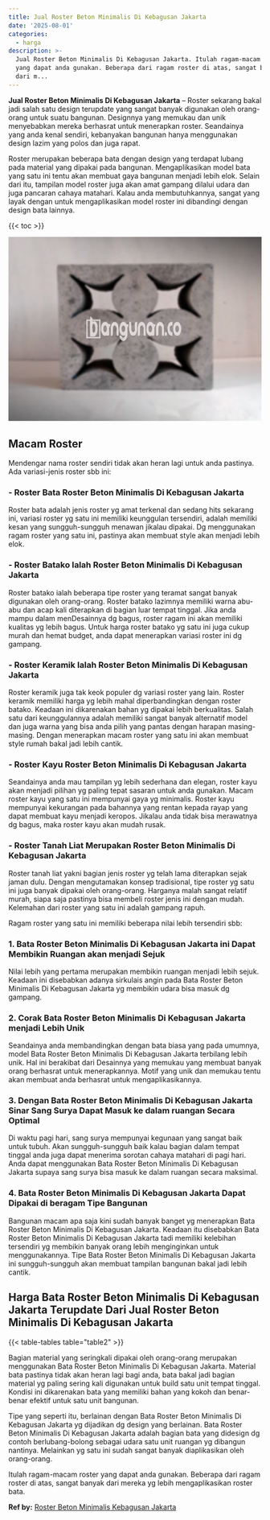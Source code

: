 ```yaml
---
title: Jual Roster Beton Minimalis Di Kebagusan Jakarta
date: '2025-08-01'
categories:
  - harga
description: >-
  Jual Roster Beton Minimalis Di Kebagusan Jakarta. Itulah ragam-macam roster
  yang dapat anda gunakan. Beberapa dari ragam roster di atas, sangat banyak
  dari m...
---
```


**Jual Roster Beton Minimalis Di Kebagusan Jakarta** – Roster sekarang bakal jadi salah satu design terupdate yang sangat banyak digunakan oleh orang-orang untuk suatu bangunan. Designnya yang memukau dan unik menyebabkan mereka berhasrat untuk menerapkan roster. Seandainya yang anda kenal sendiri, kebanyakan bangunan hanya menggunakan design lazim yang polos dan juga rapat.

Roster merupakan beberapa bata dengan design yang terdapat lubang pada material yang dipakai pada bangunan. Mengaplikasikan model bata yang satu ini tentu akan membuat gaya bangunan menjadi lebih elok. Selain dari itu, tampilan model roster juga akan amat gampang dilalui udara dan juga pancaran cahaya matahari. Kalau anda membutuhkannya, sangat yang layak dengan untuk mengaplikasikan model roster ini dibandingi dengan design bata lainnya.

{{< toc >}}

![Jual Roster Beton Minimalis Di Kebagusan Jakarta](/images/bata-roster-minimalis-22.png)

## Macam Roster

Mendengar nama roster sendiri tidak akan heran lagi untuk anda pastinya. Ada variasi-jenis roster sbb ini:

### \- Roster Bata Roster Beton Minimalis Di Kebagusan Jakarta

Roster bata adalah jenis roster yg amat terkenal dan sedang hits sekarang ini, variasi roster yg satu ini memiliki keunggulan tersendiri, adalah memiliki kesan yang sungguh-sungguh menawan jikalau dipakai. Dg menggunakan ragam roster yang satu ini, pastinya akan membuat style akan menjadi lebih elok.

### \- Roster Batako Ialah Roster Beton Minimalis Di Kebagusan Jakarta

Roster batako ialah beberapa tipe roster yang teramat sangat banyak digunakan oleh orang-orang. Roster batako lazimnya memiliki warna abu-abu dan acap kali diterapkan di bagian luar tempat tinggal. Jika anda mampu dalam menDesainnya dg bagus, roster ragam ini akan memiliki kualitas yg lebih bagus. Untuk harga roster batako yg satu ini juga cukup murah dan hemat budget, anda dapat menerapkan variasi roster ini dg gampang.

### \- Roster Keramik Ialah Roster Beton Minimalis Di Kebagusan Jakarta

Roster keramik juga tak keok populer dg variasi roster yang lain. Roster keramik memiliki harga yg lebih mahal diperbandingkan dengan roster batako. Keadaan ini dikarenakan bahan yg dipakai lebih berkualitas. Salah satu dari keunggulannya adalah memiliki sangat banyak alternatif model dan juga warna yang bisa anda pilih yang pantas dengan harapan masing-masing. Dengan menerapkan macam roster yang satu ini akan membuat style rumah bakal jadi lebih cantik.

### \- Roster Kayu Roster Beton Minimalis Di Kebagusan Jakarta

Seandainya anda mau tampilan yg lebih sederhana dan elegan, roster kayu akan menjadi pilihan yg paling tepat sasaran untuk anda gunakan. Macam roster kayu yang satu ini mempunyai gaya yg minimalis. Roster kayu mempunyai kekurangan pada bahannya yang rentan kepada rayap yang dapat membuat kayu menjadi keropos. Jikalau anda tidak bisa merawatnya dg bagus, maka roster kayu akan mudah rusak.

### \- Roster Tanah Liat Merupakan Roster Beton Minimalis Di Kebagusan Jakarta

Roster tanah liat yakni bagian jenis roster yg telah lama diterapkan sejak jaman dulu. Dengan mengutamakan konsep tradisional, tipe roster yg satu ini juga banyak dipakai oleh orang-orang. Harganya malah sangat relatif murah, siapa saja pastinya bisa membeli roster jenis ini dengan mudah. Kelemahan dari roster yang satu ini adalah gampang rapuh.

Ragam roster yang satu ini memiliki beberapa nilai lebih tersendiri sbb:

### 1\. Bata Roster Beton Minimalis Di Kebagusan Jakarta ini Dapat Membikin Ruangan akan menjadi Sejuk

Nilai lebih yang pertama merupakan membikin ruangan menjadi lebih sejuk. Keadaan ini disebabkan adanya sirkulais angin pada Bata Roster Beton Minimalis Di Kebagusan Jakarta yg membikin udara bisa masuk dg gampang.

### 2\. Corak Bata Roster Beton Minimalis Di Kebagusan Jakarta menjadi Lebih Unik

Seandainya anda membandingkan dengan bata biasa yang pada umumnya, model Bata Roster Beton Minimalis Di Kebagusan Jakarta terbilang lebih unik. Hal ini berakibat dari Desainnya yang memukau yang membuat banyak orang berhasrat untuk menerapkannya. Motif yang unik dan memukau tentu akan membuat anda berhasrat untuk mengaplikasikannya.

### 3\. Dengan Bata Roster Beton Minimalis Di Kebagusan Jakarta Sinar Sang Surya Dapat Masuk ke dalam ruangan Secara Optimal

Di waktu pagi hari, sang surya mempunyai kegunaan yang sangat baik untuk tubuh. Akan sungguh-sungguh baik kalau bagian dalam tempat tinggal anda juga dapat menerima sorotan cahaya matahari di pagi hari. Anda dapat menggunakan Bata Roster Beton Minimalis Di Kebagusan Jakarta supaya sang surya bisa masuk ke dalam ruangan secara maksimal.

### 4\. Bata Roster Beton Minimalis Di Kebagusan Jakarta Dapat Dipakai di beragam Tipe Bangunan

Bangunan macam apa saja kini sudah banyak banget yg menerapkan Bata Roster Beton Minimalis Di Kebagusan Jakarta. Keadaan itu disebabkan Bata Roster Beton Minimalis Di Kebagusan Jakarta tadi memiliki kelebihan tersendiri yg membikin banyak orang lebih menginginkan untuk menggunakannya. Tipe Bata Roster Beton Minimalis Di Kebagusan Jakarta ini sungguh-sungguh akan membuat tampilan bangunan bakal jadi lebih cantik.

## Harga Bata Roster Beton Minimalis Di Kebagusan Jakarta Terupdate Dari Jual Roster Beton Minimalis Di Kebagusan Jakarta

{{< table-tables table="table2" >}}

Bagian material yang seringkali dipakai oleh orang-orang merupakan menggunakan Bata Roster Beton Minimalis Di Kebagusan Jakarta. Material bata pastinya tidak akan heran lagi bagi anda, bata bakal jadi bagian material yg paling sering kali digunakan untuk build satu unit tempat tinggal. Kondisi ini dikarenakan bata yang memiliki bahan yang kokoh dan benar-benar efektif untuk satu unit bangunan.

Tipe yang seperti itu, berlainan dengan Bata Roster Beton Minimalis Di Kebagusan Jakarta yg dijadikan dg design yang berlainan. Bata Roster Beton Minimalis Di Kebagusan Jakarta adalah bagian bata yang didesign dg contoh berlubang-bolong sebagai udara satu unit ruangan yg dibangun nantinya. Melainkan yg satu ini sudah sangat banyak diaplikasikan oleh orang-orang.

Itulah ragam-macam roster yang dapat anda gunakan. Beberapa dari ragam roster di atas, sangat banyak dari mereka yg lebih mengaplikasikan roster bata.

**Ref by:** [Roster Beton Minimalis Kebagusan Jakarta](https://id.wikipedia.org/wiki/Roster)
